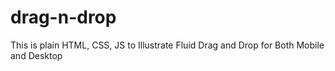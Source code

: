 # drag-n-drop
This is plain HTML, CSS, JS to Illustrate Fluid Drag and Drop for Both Mobile and Desktop
